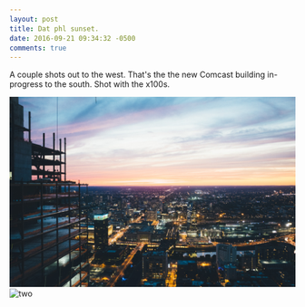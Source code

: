 ```yaml
---
layout: post
title: Dat phl sunset.
date: 2016-09-21 09:34:32 -0500
comments: true
---
```


A couple shots out to the west. That's the the new Comcast building in-progress to the south. Shot with the x100s.

![one](./images/2016-09-21-sunset/one.jpg)
![two](/images/posts/2016-09-21-sunset/two.jpg)